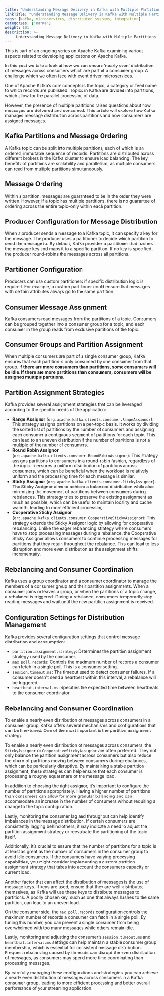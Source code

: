 ```yaml
---
title: "Understanding Message Delivery in Kafka with Multiple Partitions"
linkTitle: "Understanding Message Delivery in Kafka with Multiple Partitions"
tags: [kafka, microservices, distributed systems, integration] 
categories: ["kafka"]
weight: 101
description: >-
     Understanding Message Delivery in Kafka with Multiple Partitions
---
```


This is part of an ongoing series on Apache Kafka examining various aspects related to developing applications on Apache Kafka.

In this post we take a look at how we can ensure ‘nearly even’ distribution of messages across consumers which are part of a consumer group. A challenge which we often face with event driven microservices.

One of Apache Kafka’s core concepts is the topic, a category or feed name to which records are published. Topics in Kafka are divided into partitions, which allow for the parallel processing of data.

However, the presence of multiple partitions raises questions about how messages are delivered and consumed. This article will explore how Kafka manages message distribution across partitions and how consumers are assigned messages.

## Kafka Partitions and Message Ordering

A Kafka topic can be split into multiple partitions, each of which is an ordered, immutable sequence of records. Partitions are distributed across different brokers in the Kafka cluster to ensure load balancing. The key benefits of partitions are scalability and parallelism, as multiple consumers can read from multiple partitions simultaneously.

## Message Ordering

Within a partition, messages are guaranteed to be in the order they were written. However, if a topic has multiple partitions, there is no guarantee of ordering across the entire topic-only within each partition.

## Producer Configuration for Message Distribution

When a producer sends a message to a Kafka topic, it can specify a key for the message. The producer uses a partitioner to decide which partition to send the message to. By default, Kafka provides a partitioner that hashes the message key and maps it to a specific partition. If no key is specified, the producer round-robins the messages across all partitions.

## Partitioner Configuration

Producers can use custom partitioners if specific distribution logic is required. For example, a custom partitioner could ensure that messages with certain attributes always go to the same partition.

## Consumer Message Assignment

Kafka consumers read messages from the partitions of a topic. Consumers can be grouped together into a consumer group for a topic, and each consumer in the group reads from exclusive partitions of the topic.

## Consumer Groups and Partition Assignment

When multiple consumers are part of a single consumer group, Kafka ensures that each partition is only consumed by one consumer from that group. **If there are more consumers than partitions, some consumers will be idle. If there are more partitions than consumers, consumers will be assigned multiple partitions.**

## Partition Assignment Strategies

Kafka provides several assignment strategies that can be leveraged according to the specific needs of the application:

- **Range Assignor** (`org.apache.kafka.clients.consumer.RangeAssignor`): This strategy assigns partitions on a per-topic basis. It works by dividing the sorted list of partitions by the number of consumers and assigning each consumer a contiguous segment of partitions for each topic. This can lead to an uneven distribution if the number of partitions is not a multiple of the number of consumers.
- **Round Robin Assignor** (`org.apache.kafka.clients.consumer.RoundRobinAssignor`): This strategy assigns partitions to consumers in a round-robin fashion, regardless of the topic. It ensures a uniform distribution of partitions across consumers, which can be beneficial when the workload is relatively uniform and the processing time for each message is similar.
- **Sticky Assignor** (`org.apache.kafka.clients.consumer.StickyAssignor`): The Sticky Assignor aims to achieve a balanced distribution while also minimizing the movement of partitions between consumers during rebalances. This strategy tries to preserve the existing assignment as much as possible, which can be useful to maintain locality and cache warmth, leading to more efficient processing.
- **Cooperative Sticky Assignor** (`org.apache.kafka.clients.consumer.CooperativeStickyAssignor`): This strategy extends the Sticky Assignor logic by allowing for cooperative rebalancing. Unlike the eager rebalancing strategy where consumers have to stop processing messages during a rebalance, the Cooperative Sticky Assignor allows consumers to continue processing messages for partitions that they retain throughout the rebalance. This can lead to less disruption and more even distribution as the assignment shifts incrementally.

## Rebalancing and Consumer Coordination

Kafka uses a group coordinator and a consumer coordinator to manage the members of a consumer group and their partition assignments. When a consumer joins or leaves a group, or when the partitions of a topic change, a rebalance is triggered. During a rebalance, consumers temporarily stop reading messages and wait until the new partition assignment is received.

## Configuration Settings for Distribution Management

Kafka provides several configuration settings that control message distribution and consumption:

- `partition.assignment.strategy`: Determines the partition assignment strategy used by the consumer.
- `max.poll.records`: Controls the maximum number of records a consumer can fetch in a single poll. This is a consumer setting.
- `session.timeout.ms`: The timeout used to detect consumer failures. If a consumer doesn't send a heartbeat within this interval, a rebalance will be triggered.
- `heartbeat.interval.ms`: Specifies the expected time between heartbeats to the consumer coordinator.

## Rebalancing and Consumer Coordination

To enable a nearly even distribution of messages across consumers in a consumer group, Kafka offers several mechanisms and configurations that can be fine-tuned. One of the most important is the partition assignment strategy.

To enable a nearly even distribution of messages across consumers, the `StickyAssignor` or `CooperativeStickyAssignor` are often preferred. They not only balance the partition assignment across consumers but also reduce the churn of partitions moving between consumers during rebalances, which can be particularly disruptive. By maintaining a stable partition assignment, these strategies can help ensure that each consumer is processing a roughly equal share of the message load.

In addition to choosing the right assignor, it’s important to configure the number of partitions appropriately. Having a higher number of partitions than consumers can allow for more granular balancing and can accommodate an increase in the number of consumers without requiring a change to the topic configuration.

Lastly, monitoring the consumer lag and throughput can help identify imbalances in the message distribution. If certain consumers are consistently lagging behind others, it may indicate a need to adjust the partition assignment strategy or reevaluate the partitioning of the topic itself.

Additionally, it’s crucial to ensure that the number of partitions for a topic is at least as great as the number of consumers in the consumer group to avoid idle consumers. If the consumers have varying processing capabilities, you might consider implementing a custom partition assignment strategy that takes into account the consumer’s capacity or current load.

Another factor that can affect the distribution of messages is the use of message keys. If keys are used, ensure that they are well-distributed themselves, as Kafka will use these keys to distribute messages to partitions. A poorly chosen key, such as one that always hashes to the same partition, can lead to an uneven load.

On the consumer side, the `max.poll.records` configuration controls the maximum number of records a consumer can fetch in a single poll. By tuning this number, you can prevent a single consumer from being overwhelmed with too many messages while others remain idle.

Lastly, monitoring and adjusting the consumer’s `session.timeout.ms` and `heartbeat.interval.ms` settings can help maintain a stable consumer group membership, which is essential for consistent message distribution. Frequent rebalancing caused by timeouts can disrupt the even distribution of messages, as consumers may spend more time coordinating than processing messages.

By carefully managing these configurations and strategies, you can achieve a nearly even distribution of messages across consumers in a Kafka consumer group, leading to more efficient processing and better overall performance of your streaming application.